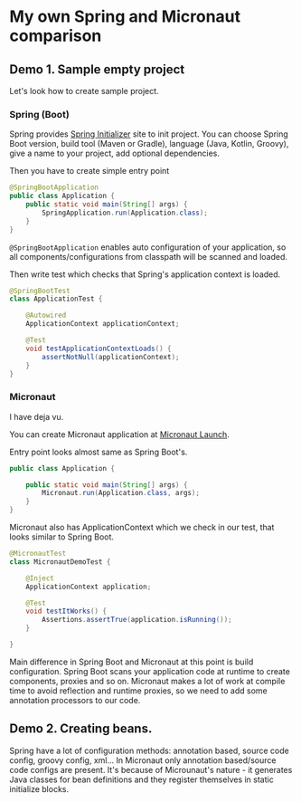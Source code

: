 # My own Spring and Micronaut comparison

## Demo 1. Sample empty project

Let's look how to create sample project.

### Spring (Boot) 

Spring provides [Spring Initializer](https://start.spring.io/) site to init project. 
You can choose Spring Boot version, build tool (Maven or Gradle), language (Java, Kotlin, Groovy),
give a name to your project, add optional dependencies.

Then you have to create simple entry point
```java
@SpringBootApplication
public class Application {
    public static void main(String[] args) {
        SpringApplication.run(Application.class);
    }
}
```

`@SpringBootApplication` enables auto configuration of your application, so all components/configurations 
from classpath will be scanned and loaded.

Then write test which checks that Spring's application context is loaded.

```java
@SpringBootTest
class ApplicationTest {

    @Autowired
    ApplicationContext applicationContext;

    @Test
    void testApplicationContextLoads() {
        assertNotNull(applicationContext);
    }
}
```

### Micronaut

I have deja vu.

You can create Micronaut application at [Micronaut Launch](https://micronaut.io/launch/).

Entry point looks almost same as Spring Boot's.
```java
public class Application {

    public static void main(String[] args) {
        Micronaut.run(Application.class, args);
    }
}
```

Micronaut also has ApplicationContext which we check in our test, that looks similar to Spring Boot.
```java
@MicronautTest
class MicronautDemoTest {

    @Inject
    ApplicationContext application;

    @Test
    void testItWorks() {
        Assertions.assertTrue(application.isRunning());
    }

}
```

Main difference in Spring Boot and Micronaut at this point is build configuration. Spring Boot scans
your application code at runtime to create components, proxies and so on. Micronaut makes a lot of work
at compile time to avoid reflection and runtime proxies, so we need to add some annotation processors
to our code.

## Demo 2. Creating beans.

Spring have a lot of configuration methods: annotation based, source code config, groovy config, xml... In Micronaut
only annotation based/source code configs are present. It's because of Microunaut's nature - it generates
Java classes for bean definitions and they register themselves in static initialize blocks.
